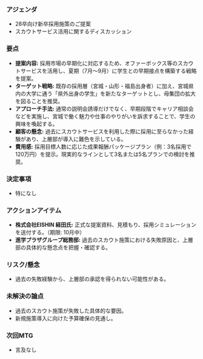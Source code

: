 ### アジェンダ
- 28卒向け新卒採用施策のご提案
- スカウトサービス活用に関するディスカッション

### 要点
- **提案内容:** 採用市場の早期化に対応するため、オファーボックス等のスカウトサービスを活用し、夏期（7月〜9月）に学生との早期接点を構築する戦略を提案。
- **ターゲット戦略:** 既存の採用層（宮城・山形・福島出身者）に加え、宮城県内の大学に通う「県外出身の学生」を新たなターゲットとし、母集団の拡大を図ることを推奨。
- **アプローチ手法:** 通常の説明会誘導だけでなく、早期段階でキャリア相談会などを実施し、宮城で働く魅力や仕事のやりがいを訴求することで、学生の興味を喚起する。
- **顧客の懸念:** 過去にスカウトサービスを利用した際に採用に至らなかった経験があり、上層部が導入に難色を示している。
- **費用感:** 採用目標人数に応じた成果報酬パッケージプラン（例：3名採用で120万円）を提示。現実的なラインとして3名または5名プランでの検討を推奨。

### 決定事項
- 特になし

### アクションアイテム
- **株式会社EISHIN 経田氏:** 正式な提案資料、見積もり、採用シミュレーションを送付する。（期限: 10月中）
- **進学プラザグループ総務部:** 過去のスカウト施策における失敗原因と、上層部の具体的な懸念点を把握・確認する。

### リスク/懸念
- 過去の失敗経験から、上層部の承認を得られない可能性がある。

### 未解決の論点
- 過去のスカウト施策が失敗した具体的な要因。
- 新規施策導入に向けた予算確保の見通し。

### 次回MTG
- 言及なし